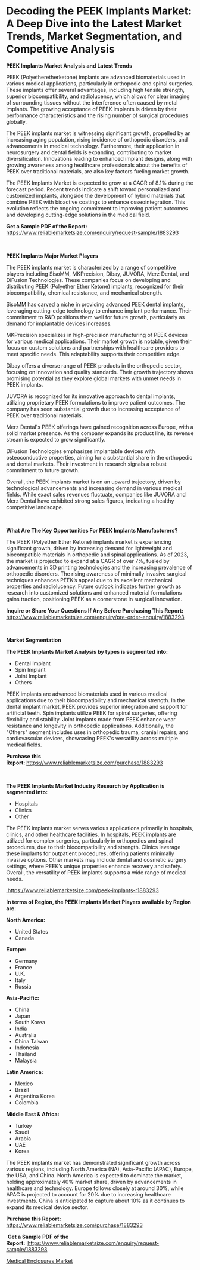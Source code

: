 <p><h1>Decoding the PEEK Implants Market: A Deep Dive into the Latest Market Trends, Market Segmentation, and Competitive Analysis</h1></p><p><strong>PEEK Implants Market Analysis and Latest Trends</strong></p>
<p><p>PEEK (Polyetheretherketone) implants are advanced biomaterials used in various medical applications, particularly in orthopedic and spinal surgeries. These implants offer several advantages, including high tensile strength, superior biocompatibility, and radiolucency, which allows for clear imaging of surrounding tissues without the interference often caused by metal implants. The growing acceptance of PEEK implants is driven by their performance characteristics and the rising number of surgical procedures globally.</p><p>The PEEK implants market is witnessing significant growth, propelled by an increasing aging population, rising incidence of orthopedic disorders, and advancements in medical technology. Furthermore, their application in neurosurgery and dental fields is expanding, contributing to market diversification. Innovations leading to enhanced implant designs, along with growing awareness among healthcare professionals about the benefits of PEEK over traditional materials, are also key factors fueling market growth.</p><p>The PEEK Implants Market is expected to grow at a CAGR of 8.1% during the forecast period. Recent trends indicate a shift toward personalized and customized implants, alongside the development of hybrid materials that combine PEEK with bioactive coatings to enhance osseointegration. This evolution reflects the ongoing commitment to improving patient outcomes and developing cutting-edge solutions in the medical field.</p></p>
<p><strong>Get a Sample PDF of the Report:&nbsp;</strong> <a href="https://www.reliablemarketsize.com/enquiry/request-sample/1883293?utm_campaign=3097&utm_medium=2&utm_source=Github&utm_content=ia&utm_term=04032025&utm_id=peek-implants">https://www.reliablemarketsize.com/enquiry/request-sample/1883293</a></p>
<p>&nbsp;</p>
<p><strong>PEEK Implants Major Market Players</strong></p>
<p><p>The PEEK implants market is characterized by a range of competitive players including SisoMM, MKPrecision, Dibay, JUVORA, Merz Dental, and DiFusion Technologies. These companies focus on developing and distributing PEEK (Polyether Ether Ketone) implants, recognized for their biocompatibility, chemical resistance, and mechanical strength.</p><p>SisoMM has carved a niche in providing advanced PEEK dental implants, leveraging cutting-edge technology to enhance implant performance. Their commitment to R&D positions them well for future growth, particularly as demand for implantable devices increases. </p><p>MKPrecision specializes in high-precision manufacturing of PEEK devices for various medical applications. Their market growth is notable, given their focus on custom solutions and partnerships with healthcare providers to meet specific needs. This adaptability supports their competitive edge.</p><p>Dibay offers a diverse range of PEEK products in the orthopedic sector, focusing on innovation and quality standards. Their growth trajectory shows promising potential as they explore global markets with unmet needs in PEEK implants.</p><p>JUVORA is recognized for its innovative approach to dental implants, utilizing proprietary PEEK formulations to improve patient outcomes. The company has seen substantial growth due to increasing acceptance of PEEK over traditional materials.</p><p>Merz Dental's PEEK offerings have gained recognition across Europe, with a solid market presence. As the company expands its product line, its revenue stream is expected to grow significantly.</p><p>DiFusion Technologies emphasizes implantable devices with osteoconductive properties, aiming for a substantial share in the orthopedic and dental markets. Their investment in research signals a robust commitment to future growth.</p><p>Overall, the PEEK implants market is on an upward trajectory, driven by technological advancements and increasing demand in various medical fields. While exact sales revenues fluctuate, companies like JUVORA and Merz Dental have exhibited strong sales figures, indicating a healthy competitive landscape.</p></p>
<p>&nbsp;</p>
<p><strong>What Are The Key Opportunities For PEEK Implants Manufacturers?</strong></p>
<p><p>The PEEK (Polyether Ether Ketone) implants market is experiencing significant growth, driven by increasing demand for lightweight and biocompatible materials in orthopedic and spinal applications. As of 2023, the market is projected to expand at a CAGR of over 7%, fueled by advancements in 3D printing technologies and the increasing prevalence of orthopedic disorders. The rising awareness of minimally invasive surgical techniques enhances PEEK’s appeal due to its excellent mechanical properties and radiolucency. Future outlook indicates further growth as research into customized solutions and enhanced material formulations gains traction, positioning PEEK as a cornerstone in surgical innovation.</p></p>
<p><strong>Inquire or Share Your Questions If Any Before Purchasing This Report:</strong> <a href="https://www.reliablemarketsize.com/enquiry/pre-order-enquiry/1883293?utm_campaign=3097&utm_medium=2&utm_source=Github&utm_content=ia&utm_term=04032025&utm_id=peek-implants">https://www.reliablemarketsize.com/enquiry/pre-order-enquiry/1883293</a></p>
<p>&nbsp;</p>
<p><strong>Market Segmentation</strong></p>
<p><strong>The PEEK Implants Market Analysis by types is segmented into:</strong></p>
<p><ul><li>Dental Implant</li><li>Spin Implant</li><li>Joint Implant</li><li>Others</li></ul></p>
<p><p>PEEK implants are advanced biomaterials used in various medical applications due to their biocompatibility and mechanical strength. In the dental implant market, PEEK provides superior integration and support for artificial teeth. Spin implants utilize PEEK for spinal surgeries, offering flexibility and stability. Joint implants made from PEEK enhance wear resistance and longevity in orthopedic applications. Additionally, the "Others" segment includes uses in orthopedic trauma, cranial repairs, and cardiovascular devices, showcasing PEEK's versatility across multiple medical fields.</p></p>
<p><strong>Purchase this Report:&nbsp;</strong><a href="https://www.reliablemarketsize.com/purchase/1883293?utm_campaign=3097&utm_medium=2&utm_source=Github&utm_content=ia&utm_term=04032025&utm_id=peek-implants">https://www.reliablemarketsize.com/purchase/1883293</a></p>
<p>&nbsp;</p>
<p><strong>The PEEK Implants Market Industry Research by Application is segmented into:</strong></p>
<p><ul><li>Hospitals</li><li>Clinics</li><li>Other</li></ul></p>
<p><p>The PEEK implants market serves various applications primarily in hospitals, clinics, and other healthcare facilities. In hospitals, PEEK implants are utilized for complex surgeries, particularly in orthopedics and spinal procedures, due to their biocompatibility and strength. Clinics leverage these implants for outpatient procedures, offering patients minimally invasive options. Other markets may include dental and cosmetic surgery settings, where PEEK’s unique properties enhance recovery and safety. Overall, the versatility of PEEK implants supports a wide range of medical needs.</p></p>
<p><a href="https://www.reliablemarketsize.com/peek-implants-r1883293?utm_campaign=3097&utm_medium=2&utm_source=Github&utm_content=ia&utm_term=04032025&utm_id=peek-implants">&nbsp;https://www.reliablemarketsize.com/peek-implants-r1883293</a></p>
<p><strong>In terms of Region, the PEEK Implants Market Players available by Region are:</strong></p>
<p>
    <p> <strong> North America: </strong>
        <ul>
            <li>United States</li>
            <li>Canada</li>
        </ul>
        </p> 
    <p> <strong> Europe: </strong>
        <ul>
            <li>Germany</li>
            <li>France</li>
            <li>U.K.</li>
            <li>Italy</li>
            <li>Russia</li>
        </ul>
        </p> 
    <p> <strong> Asia-Pacific: </strong>
        <ul>
            <li>China</li>
            <li>Japan</li>
            <li>South Korea</li>
            <li>India</li>
            <li>Australia</li>
            <li>China Taiwan</li>
            <li>Indonesia</li>
            <li>Thailand</li>
            <li>Malaysia</li>
        </ul>
        </p> 
    <p> <strong> Latin America: </strong>
        <ul>
            <li>Mexico</li>
            <li>Brazil</li>
            <li>Argentina Korea</li>
            <li>Colombia</li>
        </ul>
        </p> 
    <p> <strong> Middle East & Africa: </strong>
        <ul>
            <li>Turkey</li>
            <li>Saudi</li>
            <li>Arabia</li>
            <li>UAE</li>
            <li>Korea</li>
        </ul>
    </p>
    </p>
<p><p>The PEEK implants market has demonstrated significant growth across various regions, including North America (NA), Asia-Pacific (APAC), Europe, the USA, and China. North America is expected to dominate the market, holding approximately 40% market share, driven by advancements in healthcare and technology. Europe follows closely at around 30%, while APAC is projected to account for 20% due to increasing healthcare investments. China is anticipated to capture about 10% as it continues to expand its medical device sector.</p></p>
<p><strong>Purchase this Report: </strong><a href="https://www.reliablemarketsize.com/purchase/1883293?utm_campaign=3097&utm_medium=2&utm_source=Github&utm_content=ia&utm_term=04032025&utm_id=peek-implants">https://www.reliablemarketsize.com/purchase/1883293</a></p>
<p>&nbsp;<strong>Get a Sample PDF of the Report:&nbsp;&nbsp;</strong><a href="https://www.reliablemarketsize.com/enquiry/request-sample/1883293?utm_campaign=3097&utm_medium=2&utm_source=Github&utm_content=ia&utm_term=04032025&utm_id=peek-implants">https://www.reliablemarketsize.com/enquiry/request-sample/1883293</a></p>
<p><strong></strong></p>
<p><p><a href="https://github.com/haaszgettre6/Market-Research-Report-List-1/blob/main/medical-enclosures-market.md?utm_campaign=3097&utm_medium=2&utm_source=Github&utm_content=ia&utm_term=04032025&utm_id=peek-implants">Medical Enclosures Market</a></p></p>